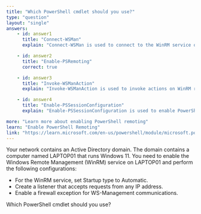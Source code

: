 ```yaml
---
title: "Which PowerShell cmdlet should you use?"
type: "question"
layout: "single"
answers:
    - id: answer1
      title: "Connect-WSMan"
      explain: "Connect-WSMan is used to connect to the WinRM service on a remote computer, not to enable and configure the WinRM service."

    - id: answer2
      title: "Enable-PSRemoting"
      correct: true

    - id: answer3
      title: "Invoke-WSManAction"
      explain: "Invoke-WSManAction is used to invoke actions on WinRM resources, not to enable and configure the WinRM service."

    - id: answer4
      title: "Enable-PSSessionConfiguration"
      explain: "Enable-PSSessionConfiguration is used to enable PowerShell session configurations, not to enable and configure the WinRM service."

more: "Learn more about enabling PowerShell remoting"
learn: "Enable PowerShell Remoting"
link: "https://learn.microsoft.com/en-us/powershell/module/microsoft.powershell.core/enable-psremoting"
---
```

Your network contains an Active Directory domain. The domain contains a computer named LAPTOP01 that runs Windows 11. You need to enable the Windows Remote Management (WinRM) service on LAPTOP01 and perform the following configurations:

- For the WinRM service, set Startup type to Automatic.
- Create a listener that accepts requests from any IP address.
- Enable a firewall exception for WS-Management communications.

Which PowerShell cmdlet should you use?
